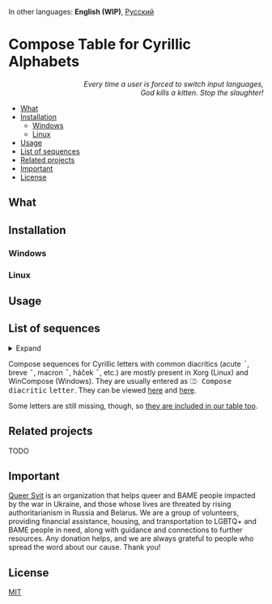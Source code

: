 In other languages: **English (WIP)**, [Русский](README.ru.md)

# Compose Table for Cyrillic Alphabets #

<div style="text-align:right">
<i>Every time a user is forced to switch input languages,</br>
God kills a kitten. Stop the slaughter!</i>
</div>

- [What](#what)
- [Installation](#installation)
	- [Windows](#windows)
	- [Linux](#linux)
- [Usage](#usage)
- [List of sequences](#list-of-sequences)
- [Related projects](#related-projects)
- [Important](#important)
- [License](#license)

## What ##
## Installation ##
### Windows ###
### Linux ###
## Usage ##

## List of sequences ##

<details><summary>Expand</summary>

| Input                                                       | Letter |
| ----------------------------------------------------------- | ------ |
| <kbd>⎄ Compose</kbd> <kbd>г</kbd> <kbd>г</kbd>              | ѕ      |
| <kbd>⎄ Compose</kbd> <kbd>с</kbd> <kbd>5</kbd>              | ѕ      |
| <kbd>⎄ Compose</kbd> <kbd>5</kbd> <kbd>с</kbd>              | ѕ      |
| <kbd>⎄ Compose</kbd> <kbd>е</kbd> <kbd>е</kbd>              | ә      |
| <kbd>⎄ Compose</kbd> <kbd>ё</kbd> <kbd>ё</kbd>              | ӛ      |
| <kbd>⎄ Compose</kbd> <kbd>з</kbd> <kbd>з</kbd>              | ԑ      |
| <kbd>⎄ Compose</kbd> <kbd>м</kbd> <kbd>м</kbd>              | ԝ      |
| <kbd>⎄ Compose</kbd> <kbd>у</kbd> <kbd>у</kbd>              | ү      |
| <kbd>⎄ Compose</kbd> <kbd>ц</kbd> <kbd>ц</kbd>              | џ      |
| <kbd>⎄ Compose</kbd> <kbd>ч</kbd> <kbd>ч</kbd>              | һ      |
| <kbd>⎄ Compose</kbd> <kbd>э</kbd> <kbd>э</kbd>              | є      |
| <kbd>⎄ Compose</kbd> <kbd>є</kbd> <kbd>є</kbd>              | э      |
| <kbd>⎄ Compose</kbd> <kbd>з</kbd> <kbd>3</kbd>              | ӡ      |
| <kbd>⎄ Compose</kbd> <kbd>3</kbd> <kbd>з</kbd>              | ӡ      |
| <kbd>⎄ Compose</kbd> <kbd>о</kbd> <kbd>о</kbd>              | ҩ      |
| <kbd>⎄ Compose</kbd> <kbd>с</kbd> <kbd>о</kbd>              | ҩ      |
| <kbd>⎄ Compose</kbd> <kbd>с</kbd> <kbd>0</kbd>              | ҩ      |
| <kbd>⎄ Compose</kbd> <kbd>0</kbd> <kbd>с</kbd>              | ҩ      |
| <kbd>⎄ Compose</kbd> <kbd>о</kbd> <kbd>0</kbd>              | ҩ      |
| <kbd>⎄ Compose</kbd> <kbd>0</kbd> <kbd>о</kbd>              | ҩ      |
| **Ligatures**                                               |        |
| <kbd>⎄ Compose</kbd> <kbd>а</kbd> <kbd>е</kbd>              | ӕ      |
| <kbd>⎄ Compose</kbd> <kbd>л</kbd> <kbd>ь</kbd>              | љ      |
| <kbd>⎄ Compose</kbd> <kbd>н</kbd> <kbd>г</kbd>              | ҥ      |
| <kbd>⎄ Compose</kbd> <kbd>н</kbd> <kbd>ь</kbd>              | њ      |
| <kbd>⎄ Compose</kbd> <kbd>т</kbd> <kbd>ц</kbd>              | ҵ      |
| **Digraphs**                                                |        |
| <kbd>⎄ Compose</kbd> <kbd>ь</kbd> <kbd>і</kbd>              | ы      |
| <kbd>⎄ Compose</kbd> <kbd>ъ</kbd> <kbd>і</kbd>              | ы      |
| <kbd>⎄ Compose</kbd> <kbd>ь</kbd> <kbd>\|</kbd>             | ы      |
| <kbd>⎄ Compose</kbd> <kbd>ъ</kbd> <kbd>\|</kbd>             | ы      |
| <kbd>⎄ Compose</kbd> <kbd>ь</kbd> <kbd>1</kbd>              | ы      |
| <kbd>⎄ Compose</kbd> <kbd>ъ</kbd> <kbd>1</kbd>              | ы      |
| <kbd>⎄ Compose</kbd> <kbd>¨</kbd> <kbd>ь</kbd> <kbd>і</kbd> | ӹ      |
| <kbd>⎄ Compose</kbd> <kbd>¨</kbd> <kbd>ъ</kbd> <kbd>і</kbd> | ӹ      |
| <kbd>⎄ Compose</kbd> <kbd>"</kbd> <kbd>ь</kbd> <kbd>і</kbd> | ӹ      |
| <kbd>⎄ Compose</kbd> <kbd>"</kbd> <kbd>ъ</kbd> <kbd>і</kbd> | ӹ      |
| <kbd>⎄ Compose</kbd> <kbd>а</kbd> <kbd>\|</kbd>             | аӀ     |
| <kbd>⎄ Compose</kbd> <kbd>а</kbd> <kbd>1</kbd>              | аӀ     |
| <kbd>⎄ Compose</kbd> <kbd>г</kbd> <kbd>\|</kbd>             | гӀ     |
| <kbd>⎄ Compose</kbd> <kbd>г</kbd> <kbd>1</kbd>              | гӀ     |
| <kbd>⎄ Compose</kbd> <kbd>к</kbd> <kbd>\|</kbd>             | кӀ     |
| <kbd>⎄ Compose</kbd> <kbd>к</kbd> <kbd>1</kbd>              | кӀ     |
| <kbd>⎄ Compose</kbd> <kbd>л</kbd> <kbd>\|</kbd>             | лІ     |
| <kbd>⎄ Compose</kbd> <kbd>л</kbd> <kbd>1</kbd>              | лІ     |
| <kbd>⎄ Compose</kbd> <kbd>о</kbd> <kbd>\|</kbd>             | оӀ     |
| <kbd>⎄ Compose</kbd> <kbd>о</kbd> <kbd>1</kbd>              | оӀ     |
| <kbd>⎄ Compose</kbd> <kbd>п</kbd> <kbd>\|</kbd>             | пӀ     |
| <kbd>⎄ Compose</kbd> <kbd>п</kbd> <kbd>1</kbd>              | пӀ     |
| <kbd>⎄ Compose</kbd> <kbd>т</kbd> <kbd>\|</kbd>             | тӀ     |
| <kbd>⎄ Compose</kbd> <kbd>т</kbd> <kbd>1</kbd>              | тӀ     |
| <kbd>⎄ Compose</kbd> <kbd>у</kbd> <kbd>\|</kbd>             | уӀ     |
| <kbd>⎄ Compose</kbd> <kbd>у</kbd> <kbd>1</kbd>              | уӀ     |
| <kbd>⎄ Compose</kbd> <kbd>ф</kbd> <kbd>\|</kbd>             | фӀ     |
| <kbd>⎄ Compose</kbd> <kbd>ф</kbd> <kbd>1</kbd>              | фӀ     |
| <kbd>⎄ Compose</kbd> <kbd>х</kbd> <kbd>\|</kbd>             | хӀ     |
| <kbd>⎄ Compose</kbd> <kbd>х</kbd> <kbd>1</kbd>              | хӀ     |
| <kbd>⎄ Compose</kbd> <kbd>ц</kbd> <kbd>\|</kbd>             | цӀ     |
| <kbd>⎄ Compose</kbd> <kbd>ц</kbd> <kbd>1</kbd>              | цӀ     |
| <kbd>⎄ Compose</kbd> <kbd>ч</kbd> <kbd>\|</kbd>             | чӀ     |
| <kbd>⎄ Compose</kbd> <kbd>ч</kbd> <kbd>1</kbd>              | чӀ     |
| <kbd>⎄ Compose</kbd> <kbd>ш</kbd> <kbd>\|</kbd>             | шІ     |
| <kbd>⎄ Compose</kbd> <kbd>ш</kbd> <kbd>1</kbd>              | шІ     |
| <kbd>⎄ Compose</kbd> <kbd>щ</kbd> <kbd>\|</kbd>             | щІ     |
| <kbd>⎄ Compose</kbd> <kbd>щ</kbd> <kbd>1</kbd>              | щІ     |
| <kbd>⎄ Compose</kbd> <kbd>ы</kbd> <kbd>\|</kbd>             | ыӀ     |
| <kbd>⎄ Compose</kbd> <kbd>ы</kbd> <kbd>1</kbd>              | ыӀ     |
| <kbd>⎄ Compose</kbd> <kbd>\|</kbd> <kbd>У</kbd>             | Іу     |
| <kbd>⎄ Compose</kbd> <kbd>1</kbd> <kbd>У</kbd>              | Іу     |
| <kbd>⎄ Compose</kbd> <kbd>\|</kbd> <kbd>у</kbd>             | Іу     |
| <kbd>⎄ Compose</kbd> <kbd>1</kbd> <kbd>у</kbd>              | Іу     |
| **Palochka**                                                |        |
| <kbd>⎄ Compose</kbd> <kbd>˙</kbd> <kbd>і</kbd>              | Ӏ      |
| <kbd>⎄ Compose</kbd> <kbd>і</kbd> <kbd>˙</kbd>              | Ӏ      |
| <kbd>⎄ Compose</kbd> <kbd>.</kbd> <kbd>і</kbd>              | Ӏ      |
| <kbd>⎄ Compose</kbd> <kbd>і</kbd> <kbd>.</kbd>              | Ӏ      |
| <kbd>⎄ Compose</kbd> <kbd>ь</kbd> <kbd>ы</kbd>              | Ӏ      |
| <kbd>⎄ Compose</kbd> <kbd>ъ</kbd> <kbd>ы</kbd>              | Ӏ      |
| <kbd>⎄ Compose</kbd> <kbd>ы</kbd> <kbd>ь</kbd>              | Ӏ      |
| <kbd>⎄ Compose</kbd> <kbd>ы</kbd> <kbd>ъ</kbd>              | Ӏ      |
| **Letters with dot[s] above, based on и & й**               |        |
| <kbd>⎄ Compose</kbd> <kbd>˙</kbd> <kbd>и</kbd>              | і      |
| <kbd>⎄ Compose</kbd> <kbd>и</kbd> <kbd>˙</kbd>              | і      |
| <kbd>⎄ Compose</kbd> <kbd>.</kbd> <kbd>и</kbd>              | і      |
| <kbd>⎄ Compose</kbd> <kbd>и</kbd> <kbd>.</kbd>              | і      |
| <kbd>⎄ Compose</kbd> <kbd>¨</kbd> <kbd>й</kbd>              | ї      |
| <kbd>⎄ Compose</kbd> <kbd>й</kbd> <kbd>¨</kbd>              | ї      |
| <kbd>⎄ Compose</kbd> <kbd>"</kbd> <kbd>й</kbd>              | ї      |
| <kbd>⎄ Compose</kbd> <kbd>й</kbd> <kbd>"</kbd>              | ї      |
| <kbd>⎄ Compose</kbd> <kbd>˙</kbd> <kbd>й</kbd>              | ј      |
| <kbd>⎄ Compose</kbd> <kbd>й</kbd> <kbd>˙</kbd>              | ј      |
| <kbd>⎄ Compose</kbd> <kbd>.</kbd> <kbd>й</kbd>              | ј      |
| <kbd>⎄ Compose</kbd> <kbd>й</kbd> <kbd>.</kbd>              | ј      |
| **Letters with vertical strokes**                           |        |
| <kbd>⎄ Compose</kbd> <kbd>\|</kbd> <kbd>к</kbd>             | ҝ      |
| <kbd>⎄ Compose</kbd> <kbd>1</kbd> <kbd>к</kbd>              | ҝ      |
| <kbd>⎄ Compose</kbd> <kbd>\|</kbd> <kbd>ч</kbd>             | ҹ      |
| <kbd>⎄ Compose</kbd> <kbd>1</kbd> <kbd>ч</kbd>              | ҹ      |
| **Letters with horizontal strokes**                         |        |
| <kbd>⎄ Compose</kbd> <kbd>-</kbd> <kbd>о</kbd>              | ө      |
| <kbd>⎄ Compose</kbd> <kbd>о</kbd> <kbd>-</kbd>              | ө      |
| <kbd>⎄ Compose</kbd> <kbd>-</kbd> <kbd>г</kbd>              | ғ      |
| <kbd>⎄ Compose</kbd> <kbd>г</kbd> <kbd>-</kbd>              | ғ      |
| <kbd>⎄ Compose</kbd> <kbd>-</kbd> <kbd>к</kbd>              | ҟ      |
| <kbd>⎄ Compose</kbd> <kbd>к</kbd> <kbd>-</kbd>              | ҟ      |
| <kbd>⎄ Compose</kbd> <kbd>-</kbd> <kbd>ү</kbd>              | ұ      |
| <kbd>⎄ Compose</kbd> <kbd>-</kbd> <kbd>у</kbd>              | ұ      |
| <kbd>⎄ Compose</kbd> <kbd>ү</kbd> <kbd>-</kbd>              | ұ      |
| <kbd>⎄ Compose</kbd> <kbd>у</kbd> <kbd>-</kbd>              | ұ      |
| <kbd>⎄ Compose</kbd> <kbd>-</kbd> <kbd>х</kbd>              | ӿ      |
| <kbd>⎄ Compose</kbd> <kbd>х</kbd> <kbd>-</kbd>              | ӿ      |
| <kbd>⎄ Compose</kbd> <kbd>-</kbd> <kbd>е</kbd>              | ҽ      |
| <kbd>⎄ Compose</kbd> <kbd>е</kbd> <kbd>-</kbd>              | ҽ      |
| <kbd>⎄ Compose</kbd> <kbd>-</kbd> <kbd>һ</kbd>              | ћ      |
| <kbd>⎄ Compose</kbd> <kbd>һ</kbd> <kbd>-</kbd>              | ћ      |
| <kbd>⎄ Compose</kbd> <kbd>-</kbd> <kbd>ч</kbd> <kbd>ч</kbd> | ћ      |
| <kbd>⎄ Compose</kbd> <kbd>-</kbd> <kbd>ь</kbd>              | ҍ      |
| <kbd>⎄ Compose</kbd> <kbd>ь</kbd> <kbd>-</kbd>              | ҍ      |
| **Letters with diagonal strokes**                           |        |
| <kbd>⎄ Compose</kbd> <kbd>к</kbd> <kbd>\\</kbd>             | ԟ      |
| <kbd>⎄ Compose</kbd> <kbd>\\</kbd> <kbd>к</kbd>             | ԟ      |
| <kbd>⎄ Compose</kbd> <kbd>р</kbd> <kbd>\\</kbd>             | ҏ      |
| <kbd>⎄ Compose</kbd> <kbd>\\</kbd> <kbd>р</kbd>             | ҏ      |
| **Letters with top left bar**                               |        |
| <kbd>⎄ Compose</kbd> <kbd>7</kbd> <kbd>ь</kbd>              | ъ      |
| <kbd>⎄ Compose</kbd> <kbd>7</kbd> <kbd>ъ</kbd>              | ь      |
| <kbd>⎄ Compose</kbd> <kbd>7</kbd> <kbd>к</kbd>              | ҡ      |
| <kbd>⎄ Compose</kbd> <kbd>7</kbd> <kbd>ы</kbd>              | ꙑ      |
| **Letters with cedilla**                                    |        |
| <kbd>⎄ Compose</kbd> <kbd>,</kbd> <kbd>з</kbd>              | ҙ      |
| <kbd>⎄ Compose</kbd> <kbd>з</kbd> <kbd>,</kbd>              | ҙ      |
| <kbd>⎄ Compose</kbd> <kbd>¸</kbd> <kbd>з</kbd>              | ҙ      |
| <kbd>⎄ Compose</kbd> <kbd>з</kbd> <kbd>¸</kbd>              | ҙ      |
| <kbd>⎄ Compose</kbd> <kbd>,</kbd> <kbd>с</kbd>              | ҫ      |
| <kbd>⎄ Compose</kbd> <kbd>с</kbd> <kbd>,</kbd>              | ҫ      |
| <kbd>⎄ Compose</kbd> <kbd>¸</kbd> <kbd>с</kbd>              | ҫ      |
| <kbd>⎄ Compose</kbd> <kbd>с</kbd> <kbd>¸</kbd>              | ҫ      |
| **Letter with upturn**                                      |        |
| <kbd>⎄ Compose</kbd> <kbd>г</kbd> <kbd>'</kbd>              | ґ      |
| **Letters with descenders to the right**                    |        |
| <kbd>⎄ Compose</kbd> <kbd>т</kbd> <kbd>с</kbd>              | ц      |
| <kbd>⎄ Compose</kbd> <kbd>ш</kbd> <kbd>,</kbd>              | щ      |
| <kbd>⎄ Compose</kbd> <kbd>ж</kbd> <kbd>,</kbd>              | җ      |
| <kbd>⎄ Compose</kbd> <kbd>к</kbd> <kbd>,</kbd>              | қ      |
| <kbd>⎄ Compose</kbd> <kbd>н</kbd> <kbd>,</kbd>              | ң      |
| <kbd>⎄ Compose</kbd> <kbd>х</kbd> <kbd>,</kbd>              | ҳ      |
| <kbd>⎄ Compose</kbd> <kbd>ч</kbd> <kbd>,</kbd>              | ҷ      |
| <kbd>⎄ Compose</kbd> <kbd>г</kbd> <kbd>,</kbd>              | ӷ      |
| <kbd>⎄ Compose</kbd> <kbd>л</kbd> <kbd>,</kbd>              | ԯ      |
| <kbd>⎄ Compose</kbd> <kbd>п</kbd> <kbd>,</kbd>              | ԥ      |
| <kbd>⎄ Compose</kbd> <kbd>т</kbd> <kbd>,</kbd>              | ҭ      |
| <kbd>⎄ Compose</kbd> <kbd>һ</kbd> <kbd>,</kbd>              | ԧ      |
| <kbd>⎄ Compose</kbd> <kbd>'</kbd> <kbd>ч</kbd> <kbd>ч</kbd> | ԧ      |
| <kbd>⎄ Compose</kbd> <kbd>о</kbd> <kbd>,</kbd>              | ԛ      |
| **Letter with descender to the left**                       |        |
| <kbd>⎄ Compose</kbd> <kbd>,</kbd> <kbd>ч</kbd>              | ӌ      |
| **Letters with middle descenders**                          |        |
| <kbd>⎄ Compose</kbd> <kbd>,</kbd> <kbd>ц</kbd>              | џ      |
| <kbd>⎄ Compose</kbd> <kbd>ц</kbd> <kbd>,</kbd>              | џ      |
| <kbd>⎄ Compose</kbd> <kbd>е</kbd> <kbd>,</kbd>              | ҿ      |
| <kbd>⎄ Compose</kbd> <kbd>,</kbd> <kbd>е</kbd>              | ҿ      |
| **Letters with hooks**                                      |        |
| <kbd>⎄ Compose</kbd> <kbd>і</kbd> <kbd>9</kbd>              | ј      |
| <kbd>⎄ Compose</kbd> <kbd>к</kbd> <kbd>5</kbd>              | ӄ      |
| <kbd>⎄ Compose</kbd> <kbd>к</kbd> <kbd>9</kbd>              | ӄ      |
| <kbd>⎄ Compose</kbd> <kbd>к</kbd> <kbd>ј</kbd>              | ӄ      |
| <kbd>⎄ Compose</kbd> <kbd>л</kbd> <kbd>9</kbd>              | ԓ      |
| <kbd>⎄ Compose</kbd> <kbd>л</kbd> <kbd>ј</kbd>              | ԓ      |
| <kbd>⎄ Compose</kbd> <kbd>н</kbd> <kbd>9</kbd>              | ӈ      |
| <kbd>⎄ Compose</kbd> <kbd>н</kbd> <kbd>ј</kbd>              | ӈ      |
| <kbd>⎄ Compose</kbd> <kbd>х</kbd> <kbd>9</kbd>              | ӽ      |
| <kbd>⎄ Compose</kbd> <kbd>х</kbd> <kbd>ј</kbd>              | ӽ      |
| <kbd>⎄ Compose</kbd> <kbd>ғ</kbd> <kbd>9</kbd>              | ӻ      |
| <kbd>⎄ Compose</kbd> <kbd>г</kbd> <kbd>9</kbd>              | ӻ      |
| **Letters with middle hooks**                               |        |
| <kbd>⎄ Compose</kbd> <kbd>г</kbd> <kbd>5</kbd>              | ҕ      |
| <kbd>⎄ Compose</kbd> <kbd>г</kbd> <kbd>ј</kbd>              | ҕ      |
| <kbd>⎄ Compose</kbd> <kbd>п</kbd> <kbd>5</kbd>              | ҧ      |
| <kbd>⎄ Compose</kbd> <kbd>п</kbd> <kbd>ј</kbd>              | ҧ      |
| <kbd>⎄ Compose</kbd> <kbd>ћ</kbd> <kbd>5</kbd>              | ђ      |
| <kbd>⎄ Compose</kbd> <kbd>һ</kbd> <kbd>5</kbd>              | ђ      |
| <kbd>⎄ Compose</kbd> <kbd>һ</kbd> <kbd>ј</kbd>              | ђ      |
| <kbd>⎄ Compose</kbd> <kbd>т</kbd> <kbd>5</kbd>              | ђ      |
| <kbd>⎄ Compose</kbd> <kbd>т</kbd> <kbd>ј</kbd>              | ђ      |
| **Letters with left hooks**                                 |        |
| <kbd>⎄ Compose</kbd> <kbd>9</kbd> <kbd>н</kbd>              | ԩ      |
| <kbd>⎄ Compose</kbd> <kbd>л</kbd> <kbd>н</kbd>              | ԩ      |
| <kbd>⎄ Compose</kbd> <kbd>ј</kbd> <kbd>н</kbd>              | ԩ      |
| **Letters with tails**                                      |        |
| <kbd>⎄ Compose</kbd> <kbd>л</kbd> <kbd>;</kbd>              | ӆ      |
| <kbd>⎄ Compose</kbd> <kbd>м</kbd> <kbd>;</kbd>              | ӎ      |
| <kbd>⎄ Compose</kbd> <kbd>н</kbd> <kbd>;</kbd>              | ӊ      |
| **Letters with multiple diacritics**                        |        |
| <kbd>⎄ Compose</kbd> <kbd>"</kbd> <kbd>-</kbd> <kbd>о</kbd> | ӫ      |
| <kbd>⎄ Compose</kbd> <kbd>-</kbd> <kbd>"</kbd> <kbd>о</kbd> | ӫ      |
| **Letters absent from Macedonian & Serbian Cyrillic**       |        |
| <kbd>⎄ Compose</kbd> <kbd>ј</kbd> <kbd>и</kbd>              | й      |
| <kbd>⎄ Compose</kbd> <kbd>й</kbd> <kbd>о</kbd>              | ё      |
| <kbd>⎄ Compose</kbd> <kbd>ј</kbd> <kbd>о</kbd>              | ё      |
| <kbd>⎄ Compose</kbd> <kbd>й</kbd> <kbd>у</kbd>              | ю      |
| <kbd>⎄ Compose</kbd> <kbd>ј</kbd> <kbd>у</kbd>              | ю      |
| <kbd>⎄ Compose</kbd> <kbd>й</kbd> <kbd>а</kbd>              | я      |
| <kbd>⎄ Compose</kbd> <kbd>ј</kbd> <kbd>а</kbd>              | я      |
| **Currency symbols**                                        |        |
| <kbd>⎄ Compose</kbd> <kbd>=</kbd> <kbd>г</kbd>              | ₴      |
| <kbd>⎄ Compose</kbd> <kbd>г</kbd> <kbd>=</kbd>              | ₴      |
| <kbd>⎄ Compose</kbd> <kbd>=</kbd> <kbd>р</kbd>              | ₽      |
| <kbd>⎄ Compose</kbd> <kbd>р</kbd> <kbd>=</kbd>              | ₽      |
| <kbd>⎄ Compose</kbd> <kbd>=</kbd> <kbd>т</kbd>              | ₮      |
| <kbd>⎄ Compose</kbd> <kbd>т</kbd> <kbd>=</kbd>              | ₮      |
| <kbd>⎄ Compose</kbd> <kbd>_</kbd> <kbd>т</kbd>              | ₸      |
| <kbd>⎄ Compose</kbd> <kbd>т</kbd> <kbd>_</kbd>              | ₸      |
| <kbd>⎄ Compose</kbd> <kbd>_</kbd> <kbd>с</kbd>              | ⃀¹     |
| <kbd>⎄ Compose</kbd> <kbd>с</kbd> <kbd>_</kbd>              | ⃀¹     |

¹: Kyrgyz som (underlined С) was introduced into Unicode in 2021 and is still absent from most fonts.

</details>

Compose sequences for Cyrillic letters with common diacritics (acute <kbd>´</kbd>, breve <kbd>˘</kbd>, macron <kbd>¯</kbd>, háček <kbd>ˇ</kbd>, etc.) are mostly present in Xorg (Linux) and WinCompose (Windows). They are usually entered as <kbd>⎄ Compose</kbd> <kbd>diacritic</kbd> <kbd>letter</kbd>. They can be viewed [here](https://gitlab.freedesktop.org/xorg/lib/libx11/-/blob/master/nls/en_US.UTF-8/Compose.pre#L1559) and [here](https://gitlab.freedesktop.org/xorg/lib/libx11/-/blob/master/nls/en_US.UTF-8/Compose.pre#L4874).

Some letters are still missing, though, so [they are included in our table too](blob/main/.XCompose#L567).

## Related projects ##

TODO

## Important ##

[Queer Svit](https://queersvit.taplink.ws/) is an organization that helps queer and BAME people impacted by the war in Ukraine, and those whose lives are threated by rising authoritarianism in Russia and Belarus. We are a group of volunteers, providing financial assistance, housing, and transportation to LGBTQ+ and BAME people in need, along with guidance and connections to further resources.
Any donation helps, and we are always grateful to people who spread the word about our cause. Thank you!

## License ##

[MIT](blob/main/LICENSE)
